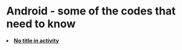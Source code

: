 Android - some of the codes that need to know
=============================================


<li><strong> 
<a href=https://github.com/sergey-korchagin/Android-/blob/master/AndroidManifest.xml>No title in activity</a>
</strong>
